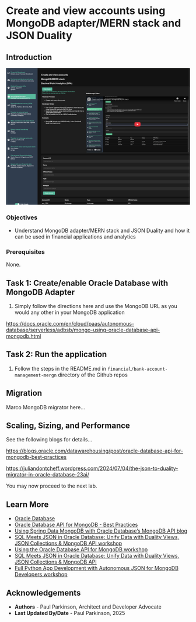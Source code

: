 # Create and view accounts using MongoDB adapter/MERN stack and JSON Duality

## Introduction

![Financial Application Architecture](./images/accounts-mern.png " ")


### Objectives

-  Understand MongoDB adapter/MERN stack and JSON Duality and how it can be used in financial applications and analytics


### Prerequisites

None.

## Task 1: Create/enable Oracle Database with MongoDB Adapter

1. Simply follow the directions here and use the MongoDB URL as you would any other in your MongoDB application

https://docs.oracle.com/en/cloud/paas/autonomous-database/serverless/adbsb/mongo-using-oracle-database-api-mongodb.html

## Task 2: Run the application

1. Follow the steps in the README.md in `financial/bank-account-management-mergn` directory of the Github repos


## Migration

Marco MongoDB migrator here...

## Scaling, Sizing, and Performance

See the following blogs for details...

https://blogs.oracle.com/datawarehousing/post/oracle-database-api-for-mongodb-best-practices

https://juliandontcheff.wordpress.com/2024/07/04/the-json-to-duality-migrator-in-oracle-database-23ai/


You may now proceed to the next lab.

## Learn More

* [Oracle Database](https://bit.ly/mswsdatabase)
* [Oracle Database API for MongoDB - Best Practices](https://blogs.oracle.com/datawarehousing/post/oracle-database-api-for-mongodb-best-practices)
* [Using Spring Data MongoDB with Oracle Database’s MongoDB API blog](https://blogs.oracle.com/developers/post/using-spring-data-mongodb-with-oracle-databases-mongodb-api)
* [SQL Meets JSON in Oracle Database: Unify Data with Duality Views, JSON Collections & MongoDB API workshop](https://livelabs.oracle.com/pls/apex/dbpm/r/livelabs/view-workshop?wid=4168)
* [Using the Oracle Database API for MongoDB workshop](https://apexapps.oracle.com/pls/apex/r/dbpm/livelabs/run-workshop?p210_wid=3152)
* [SQL Meets JSON in Oracle Database: Unify Data with Duality Views, JSON Collections & MongoDB API](https://apexapps.oracle.com/pls/apex/r/dbpm/livelabs/run-workshop?p210_wid=3635)
* [Full Python App Development with Autonomous JSON for MongoDB Developers workshop](https://apexapps.oracle.com/pls/apex/r/dbpm/livelabs/run-workshop?p210_wid=3272)

## Acknowledgements
* **Authors** - Paul Parkinson, Architect and Developer Advocate
* **Last Updated By/Date** - Paul Parkinson, 2025

